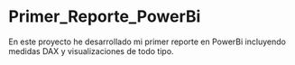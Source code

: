# Primer_Reporte_PowerBi
En este proyecto he desarrollado mi primer reporte en PowerBi incluyendo medidas DAX y visualizaciones de todo tipo.
